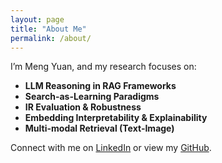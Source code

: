 ```yaml
---
layout: page
title: "About Me"
permalink: /about/
---
```


I’m Meng Yuan, and my research focuses on:

- **LLM Reasoning in RAG Frameworks**  
- **Search-as-Learning Paradigms**  
- **IR Evaluation & Robustness**  
- **Embedding Interpretability & Explainability**  
- **Multi-modal Retrieval (Text-Image)**  

Connect with me on [LinkedIn](https://www.linkedin.com/in/mengyuan) or view my [GitHub](https://github.com/mengyuan).
